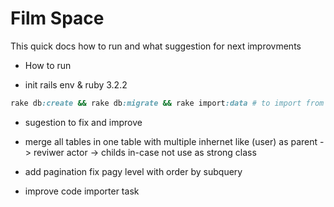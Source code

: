 # Film Space

This quick docs how to run and what suggestion for next improvments

- How to run
*  init rails env & ruby 3.2.2
```ruby
rake db:create && rake db:migrate && rake import:data # to import from CSV files
```


* sugestion to fix and improve

- merge all tables in one table with multiple inhernet like (user) as parent -> reviwer actor -> childs in-case not use as strong class


 - add pagination fix pagy level with order by subquery
- improve code importer task

